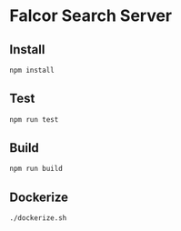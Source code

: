 # Falcor Search Server

## Install
```bash
npm install
```

## Test
```bash
npm run test
```

## Build
```bash
npm run build
```

## Dockerize
```bash
./dockerize.sh
```
